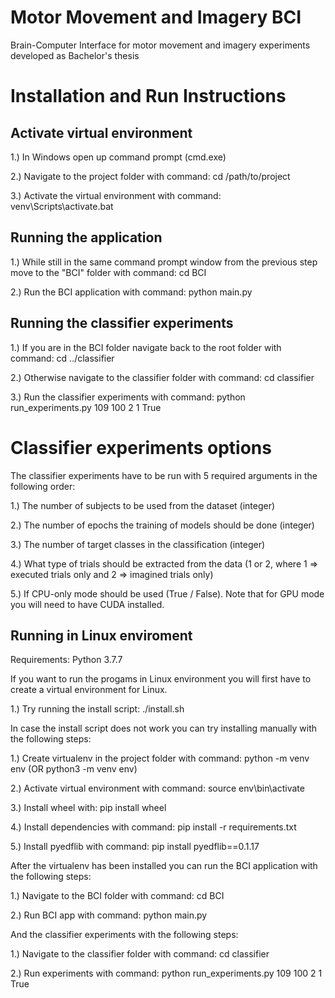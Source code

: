 # Motor Movement and Imagery BCI
Brain-Computer Interface for motor movement and imagery experiments developed as Bachelor's thesis

# Installation and Run Instructions

## Activate virtual environment
1.) In Windows open up command prompt (cmd.exe)

2.) Navigate to the project folder with command: cd /path/to/project

3.) Activate the virtual environment with command: venv\Scripts\activate.bat

## Running the application
1.) While still in the same command prompt window from the previous step move to the "BCI" folder with command: cd BCI

2.) Run the BCI application with command: python main.py

## Running the classifier experiments
1.) If you are in the BCI folder navigate back to the root folder with command: cd ../classifier

2.) Otherwise navigate to the classifier folder with command: cd classifier

3.) Run the classifier experiments with command: python run_experiments.py 109 100 2 1 True

# Classifier experiments options
The classifier experiments have to be run with 5 required arguments in the following order:

1.) The number of subjects to be used from the dataset (integer)

2.) The number of epochs the training of models should be done (integer)

3.) The number of target classes in the classification (integer)

4.) What type of trials should be extracted from the data (1 or 2, where 1 => executed trials only and 2 => imagined trials only)

5.) If CPU-only mode should be used (True / False). Note that for GPU mode you will need to have CUDA installed.

## Running in Linux enviroment
Requirements: Python 3.7.7

If you want to run the progams in Linux environment you will first have to create a virtual environment for Linux.

1.) Try running the install script: ./install.sh

In case the install script does not work you can try installing manually with the following steps:

1.) Create virtualenv in the project folder with command: python -m venv env (OR python3 -m venv env)

2.) Activate virtual environment with command: source env\bin\activate

3.) Install wheel with: pip install wheel

4.) Install dependencies with command: pip install -r requirements.txt

5.) Install pyedflib with command: pip install pyedflib==0.1.17

After the virtualenv has been installed you can run the BCI application with the following steps:

1.) Navigate to the BCI folder with command: cd BCI

2.) Run BCI app with command: python main.py

And the classifier experiments with the following steps:

1.) Navigate to the classifier folder with command: cd classifier

2.) Run experiments with command: python run_experiments.py 109 100 2 1 True
